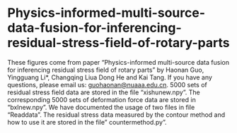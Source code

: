 # Physics-informed-multi-source-data-fusion-for-inferencing-residual-stress-field-of-rotary-parts
These figures come from paper “Physics-informed multi-source data fusion for inferencing residual stress field of rotary parts” by Haonan Guo, Yingguang Li*, Changqing Liua Dong He and Kai Tang. If you have any questions, please email us: guohaonan@nuaaa.edu.cn.
5000 sets of residual stress field data are stored in the file “xishunew.npy”. The corresponding 5000 sets of deformation force data are stored in “bxlnew.npy”. We have documented the usage of two files in file “Readdata”.
The residual stress data measured by the contour method and how to use it are stored in the file” countermethod.py”. 
